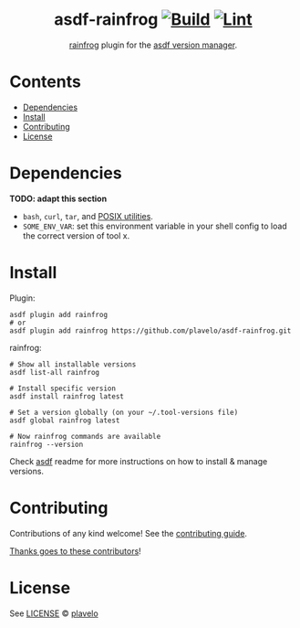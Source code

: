 <div align="center">

# asdf-rainfrog [![Build](https://github.com/plavelo/asdf-rainfrog/actions/workflows/build.yml/badge.svg)](https://github.com/plavelo/asdf-rainfrog/actions/workflows/build.yml) [![Lint](https://github.com/plavelo/asdf-rainfrog/actions/workflows/lint.yml/badge.svg)](https://github.com/plavelo/asdf-rainfrog/actions/workflows/lint.yml)

[rainfrog](https://github.com/plavelo/rainfrog) plugin for the [asdf version manager](https://asdf-vm.com).

</div>

# Contents

- [Dependencies](#dependencies)
- [Install](#install)
- [Contributing](#contributing)
- [License](#license)

# Dependencies

**TODO: adapt this section**

- `bash`, `curl`, `tar`, and [POSIX utilities](https://pubs.opengroup.org/onlinepubs/9699919799/idx/utilities.html).
- `SOME_ENV_VAR`: set this environment variable in your shell config to load the correct version of tool x.

# Install

Plugin:

```shell
asdf plugin add rainfrog
# or
asdf plugin add rainfrog https://github.com/plavelo/asdf-rainfrog.git
```

rainfrog:

```shell
# Show all installable versions
asdf list-all rainfrog

# Install specific version
asdf install rainfrog latest

# Set a version globally (on your ~/.tool-versions file)
asdf global rainfrog latest

# Now rainfrog commands are available
rainfrog --version
```

Check [asdf](https://github.com/asdf-vm/asdf) readme for more instructions on how to
install & manage versions.

# Contributing

Contributions of any kind welcome! See the [contributing guide](contributing.md).

[Thanks goes to these contributors](https://github.com/plavelo/asdf-rainfrog/graphs/contributors)!

# License

See [LICENSE](LICENSE) © [plavelo](https://github.com/plavelo/)
